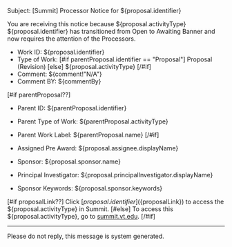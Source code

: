 Subject: [Summit] Processor Notice for ${proposal.identifier}

You are receiving this notice because ${proposal.activityType} ${proposal.identifier} has transitioned from Open to Awaiting Banner and now requires the attention of the Processors.

* Work ID: ${proposal.identifier}
* Type of Work: [#if parentProposal.identifier == "Proposal"] Proposal (Revision) [else] ${proposal.activityType} [/#if]
* Comment: ${comment!"N/A"}
* Comment BY: ${commentBy}

[#if parentProposal??]
* Parent ID: ${parentProposal.identifier}
* Parent Type of Work: ${parentProposal.activityType}
* Parent Work Label: ${parentProposal.name}
[/#if]

* Assigned Pre Award: ${proposal.assignee.displayName}
* Sponsor: ${proposal.sponsor.name}
* Principal Investigator: ${proposal.principalInvestigator.displayName}
* Sponsor Keywords: ${proposal.sponsor.keywords}

[#if proposalLink??]
Click [${proposal.identifier}](${proposalLink}) to access the ${proposal.activityType} in Summit.
[#else]
To access this ${proposal.activityType}, go to [summit.vt.edu](http://summit.vt.edu).
[/#if]

------------------------------------------------------------------------
Please do not reply, this message is system generated.

